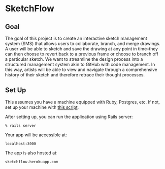 # SketchFlow

## Goal

The goal of this project is to create an interactive sketch management system (SMS) that allows users to collaborate, branch, and merge drawings. A user will be able to sketch and save the drawing at any point in time–they can then choose to revert back to a previous frame or choose to branch off a particular sketch. We want to streamline the design process into a structured management system akin to GitHub with code management. In this way, artists will be able to view and navigate through a comprehensive history of their sketch and therefore retrace their thought processes.

## Set Up
This assumes you have a machine equipped with Ruby, Postgres, etc. If not, set up
your machine with [this script].

[this script]: https://github.com/thoughtbot/laptop

After setting up, you can run the application using Rails server:

    % rails server

Your app will be accessible at:

    localhost:3000

The app is also hosted at:

    sketchflow.herokuapp.com
